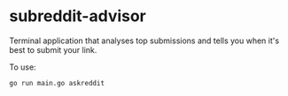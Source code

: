 subreddit-advisor
=================

Terminal application that analyses top submissions and tells you
when it's best to submit your link.

To use:

    go run main.go askreddit



